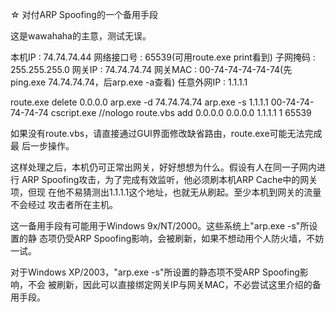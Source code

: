 ☆ 对付ARP Spoofing的一个备用手段

这是wawahaha的主意，测试无误。

本机IP      : 74.74.74.44
网络接口号  : 65539(可用route.exe print看到)
子网掩码    : 255.255.255.0
网关IP      : 74.74.74.74
网关MAC     : 00-74-74-74-74-74(先ping.exe 74.74.74.74，后arp.exe -a查看)
任意外网IP  : 1.1.1.1

route.exe delete 0.0.0.0
arp.exe -d 74.74.74.74
arp.exe -s 1.1.1.1 00-74-74-74-74-74
cscript.exe //nologo route.vbs add 0.0.0.0 0.0.0.0 1.1.1.1 1 65539

如果没有route.vbs，请直接通过GUI界面修改缺省路由，route.exe可能无法完成最
后一步操作。

这样处理之后，本机仍可正常出网关，好好想想为什么。假设有人在同一子网内进行
ARP Spoofing攻击，为了完成有效监听，他必须刷本机ARP Cache中的网关项，但现
在他不易猜测出1.1.1.1这个地址，也就无从刷起。至少本机到网关的流量不会经过
攻击者所在主机。

这一备用手段有可能用于Windows 9x/NT/2000。这些系统上"arp.exe -s"所设置的静
态项仍受ARP Spoofing影响，会被刷新，如果不想动用个人防火墙，不妨一试。

对于Windows XP/2003，"arp.exe -s"所设置的静态项不受ARP Spoofing影响，不会
被刷新，因此可以直接绑定网关IP与网关MAC，不必尝试这里介绍的备用手段。